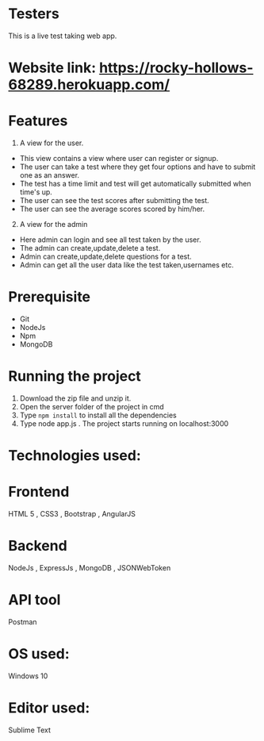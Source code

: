 # Testers
This is a live test taking web app.

# Website link: https://rocky-hollows-68289.herokuapp.com/ 

# Features
1. A view for the user.
- This view contains a view where user can register or signup.
- The user can take a test where they get four options and have to submit one as an answer.
- The test has a time limit and test will get automatically submitted when time's up.
- The user can see the test scores after submitting the test.
- The user can see the average scores scored by him/her.

2. A view for the admin
- Here admin can login and see all test taken by the user.
- The admin can create,update,delete a test.
- Admin can create,update,delete questions for a test.
- Admin can get all the user data like the test taken,usernames etc.

# Prerequisite
- Git
- NodeJs
- Npm
- MongoDB

# Running the project
1. Download the zip file and unzip it.
2. Open the server folder of the project in cmd
3. Type `npm install` to install all the dependencies
4. Type node app.js . The project starts running on localhost:3000

# Technologies used:
# Frontend
HTML 5 , CSS3 , Bootstrap , AngularJS

# Backend
NodeJs , ExpressJs , MongoDB , JSONWebToken 

# API tool
Postman

# OS used: 
Windows 10

# Editor used:
Sublime Text
